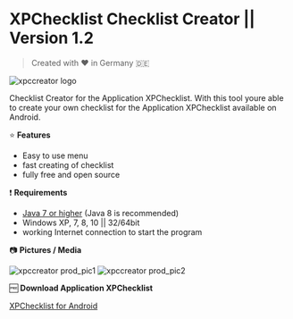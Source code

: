 # XPChecklist Checklist Creator || Version 1.2

> Created with :heart: in Germany :de:

![xpccreator logo](https://i.imgur.com/fBL5WBJ.jpg)

Checklist Creator for the Application XPChecklist. With this tool youre able to create your own checklist for the Application XPChecklist available on Android.


:star: **Features**

- Easy to use menu
- fast creating of checklist
- fully free and open source

:exclamation: **Requirements**

- [Java 7 or higher](https://java.com/de/download/) (Java 8 is recommended)
- Windows XP, 7, 8, 10 || 32/64bit
- working Internet connection to start the program

:camera: **Pictures / Media**

![xpccreator prod_pic1](https://i.imgur.com/AopnZFR.jpg)
![xpccreator prod_pic2](https://i.imgur.com/TiBgCTR.jpg)



:free: **Download Application XPChecklist**

[XPChecklist for Android](https://play.google.com/store/apps/details?id=de.skygp.akego.xpchecklist)

